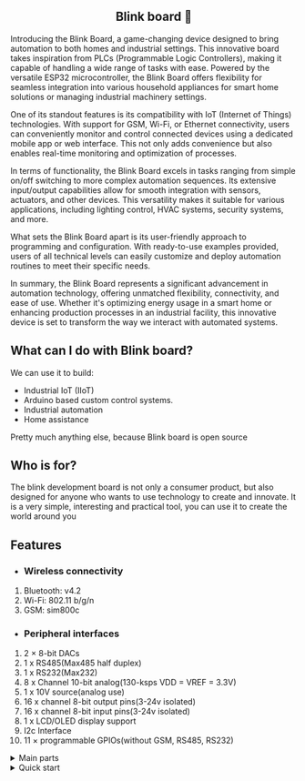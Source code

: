 ## <div align="center">Blink board 🚨</div>

Introducing the Blink Board, a game-changing device designed to bring automation to both homes and industrial settings. This innovative board takes inspiration from PLCs (Programmable Logic Controllers), making it capable of handling a wide range of tasks with ease.
Powered by the versatile ESP32 microcontroller, the Blink Board offers flexibility for seamless integration into various household appliances for smart home solutions or managing industrial machinery settings.

One of its standout features is its compatibility with IoT (Internet of Things) technologies. With support for GSM, Wi-Fi, or Ethernet connectivity, users can conveniently monitor and control connected devices using a dedicated mobile app or web interface. This not only adds convenience but also enables real-time monitoring and optimization of processes.

In terms of functionality, the Blink Board excels in tasks ranging from simple on/off switching to more complex automation sequences. Its extensive input/output capabilities allow for smooth integration with sensors, actuators, and other devices. This versatility makes it suitable for various applications, including lighting control, HVAC systems, security systems, and more.

What sets the Blink Board apart is its user-friendly approach to programming and configuration. With ready-to-use examples provided, users of all technical levels can easily customize and deploy automation routines to meet their specific needs.

In summary, the Blink Board represents a significant advancement in automation technology, offering unmatched flexibility, connectivity, and ease of use. Whether it's optimizing energy usage in a smart home or enhancing production processes in an industrial facility, this innovative device is set to transform the way we interact with automated systems.

## What can I do with Blink board?
We can use it to build:

* Industrial IoT (IIoT)
* Arduino based custom control systems.
* Industrial automation
* Home assistance

Pretty much anything else, because Blink board is open source

## Who is for?

The blink development board is not only a consumer product, but also designed for anyone who wants to use technology to create and innovate. It is a very simple, interesting and practical tool, you can use it to create the world around you

## Features
* ### Wireless connectivity
1. Bluetooth: v4.2
1. Wi-Fi: 802.11 b/g/n
1. GSM: sim800c
* ### Peripheral interfaces
1. 2 × 8-bit DACs
1. 1 x RS485(Max485 half duplex)
1. 1 x RS232(Max232)
1. 8 x Channel 10-bit analog(130-ksps VDD = VREF = 3.3V)
1. 1 x 10V source(analog use)
1. 16 x channel 8-bit output pins(3-24v isolated)
1. 16 x channel 8-bit input pins(3-24v isolated)
1. 1 x LCD/OLED display support
1. I2c Interface
1. 11 × programmable GPIOs(without GSM, RS485, RS232)
<details>
 <summary>Main parts</summary>
<div align="center">
Main Board
<p><img width="40%" src="https://github.com/blinky-iot/Blink-board/blob/Resources/images/Main%20board.jpg?raw=true"></p><br>
I/O expansion board
<p><img width="40%" src="https://github.com/blinky-iot/Blink-board/blob/Resources/images/Expansion%20board.jpg?raw=true"></p><br>
RS232 expansion board
<p><img width="30%" src="https://github.com/blinky-iot/Blink-board/blob/Resources/images/RS232.jpg?raw=true"></p><br>
RS485 expansion board
<p><img width="30%" src="https://github.com/blinky-iot/Blink-board/blob/Resources/images/RS485.jpg?raw=true"></p><br>
Sim800 expansion board
<p><img width="30%" src="https://github.com/blinky-iot/Blink-board/blob/Resources/images/sim800%20front%20side.jpg?raw=true">
<img width="22.6%" src="https://github.com/blinky-iot/Blink-board/blob/Resources/images/sim800%20back%20side.jpg?raw=true"></p><br>
Analog expansion board
<p><img width="40%" src="https://github.com/blinky-iot/Blink-board/blob/Resources/images/analog%20board.jpg?raw=true"></p>
</div>
 </details>
<details>
 <summary>Quick start</summary>
Connect power to the board via terminal block labeled J17 as shown in the image below.
<p align="center"><img width="30%" src="https://github.com/blinky-iot/Blink-board/blob/Resources/images/power%20connection.jpeg?raw=true"><br>
<em>_+ve wire to go to the +24V mark and -ve wire to be connected to the GND mark._</em>
</p>
<p>The recommended input voltage range is 5V-24V.<br>
Led D58 and D59 on the main board will come on to indicate that the board is receiving 4.2V and 3.3V respectively.<br>
Make sure that you have installed arduino IDE in your computer. Read more on <a href="https://docs.arduino.cc/software/ide-v2/tutorials/getting-started/ide-v2-downloading-and-installing/">arduino IDE installation</a><br>
clone the blink board repository in any prefered location on your computer, run your first example<br>
Flash the firmware to the main board via FT232RL FTDI USB To TTL Module.</p>
<p align="center"><img width="30%" src="https://github.com/blinky-iot/Blink-board/blob/Resources/images/FTDI%20usb%20ttl%20J17%20main%20board.jpg?raw=true"><br>
<em>FTDI board on the left, the blink board on the right</em>
</p><br>
The FTDI should be connected via jumper wires to the male header pins labeled J26 on the main board as shown in the image above.<br>
Match the labels on the connector J26 to those on the FTDI as follows:
<table align="center">
  <tr>
    <th>J26</th>
    <th>FTDI</th>
  </tr>
  <tr>
    <td>RTS</td>
    <td>RTS</td>
  </tr>
  <tr>
    <td>DTR</td>
    <td>DTR</td>
  </tr>
  <tr>
    <td>TXD</td>
    <td>RXD</td>
  </tr>
  <tr>
    <td>RXD</td>
    <td>TXD</td>
  </tr>
  <tr>
    <td>GND</td>
    <td>GND</td>
  </tr>
</table><br>
> [!CAUTION]
For any connection on the board make sure the terminal block is fully opened before inserting the wire
<p align="center"><img width="30%" src="https://github.com/blinky-iot/Blink-board/blob/Resources/images/proper%20wire%20connection.jpg?raw=true"></p>
</details>
